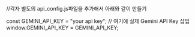 //각자 별도의 api_config.js파일을 추가해서 아래와 같이 만들기 


const GEMINI_API_KEY = "your api key"; // 여기에 실제 Gemini API Key 삽입
window.GEMINI_API_KEY = GEMINI_API_KEY;  
